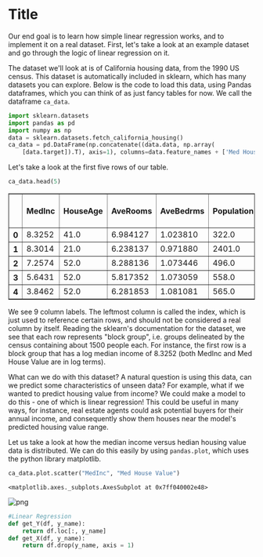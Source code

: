 # Title



Our end goal is to learn how simple linear regression works, and to implement it on a real dataset. First, let's take a look at an example dataset and go through the logic of linear regression on it.

The dataset we'll look at is of California housing data, from the 1990 US census. This dataset is automatically included in sklearn, which has many datasets you can explore. Below is the code to load this data, using Pandas dataframes, which you can think of as just fancy tables for now. We call the dataframe `ca_data`.

```python
import sklearn.datasets
import pandas as pd
import numpy as np
data = sklearn.datasets.fetch_california_housing()
ca_data = pd.DataFrame(np.concatenate((data.data, np.array(
    [data.target]).T), axis=1), columns=data.feature_names + ['Med House Value'])
```

Let's take a look at the first five rows of our table.

```python
ca_data.head(5)
```




<div>
<style scoped>
    .dataframe tbody tr th:only-of-type {
        vertical-align: middle;
    }

    .dataframe tbody tr th {
        vertical-align: top;
    }

    .dataframe thead th {
        text-align: right;
    }
</style>
<table border="1" class="dataframe">
  <thead>
    <tr style="text-align: right;">
      <th></th>
      <th>MedInc</th>
      <th>HouseAge</th>
      <th>AveRooms</th>
      <th>AveBedrms</th>
      <th>Population</th>
      <th>AveOccup</th>
      <th>Latitude</th>
      <th>Longitude</th>
      <th>Med House Value</th>
    </tr>
  </thead>
  <tbody>
    <tr>
      <th>0</th>
      <td>8.3252</td>
      <td>41.0</td>
      <td>6.984127</td>
      <td>1.023810</td>
      <td>322.0</td>
      <td>2.555556</td>
      <td>37.88</td>
      <td>-122.23</td>
      <td>4.526</td>
    </tr>
    <tr>
      <th>1</th>
      <td>8.3014</td>
      <td>21.0</td>
      <td>6.238137</td>
      <td>0.971880</td>
      <td>2401.0</td>
      <td>2.109842</td>
      <td>37.86</td>
      <td>-122.22</td>
      <td>3.585</td>
    </tr>
    <tr>
      <th>2</th>
      <td>7.2574</td>
      <td>52.0</td>
      <td>8.288136</td>
      <td>1.073446</td>
      <td>496.0</td>
      <td>2.802260</td>
      <td>37.85</td>
      <td>-122.24</td>
      <td>3.521</td>
    </tr>
    <tr>
      <th>3</th>
      <td>5.6431</td>
      <td>52.0</td>
      <td>5.817352</td>
      <td>1.073059</td>
      <td>558.0</td>
      <td>2.547945</td>
      <td>37.85</td>
      <td>-122.25</td>
      <td>3.413</td>
    </tr>
    <tr>
      <th>4</th>
      <td>3.8462</td>
      <td>52.0</td>
      <td>6.281853</td>
      <td>1.081081</td>
      <td>565.0</td>
      <td>2.181467</td>
      <td>37.85</td>
      <td>-122.25</td>
      <td>3.422</td>
    </tr>
  </tbody>
</table>
</div>



We see $9$ column labels. The leftmost column is called the index, which is just used to reference certain rows, and should not be considered a real column by itself. Reading the sklearn's documentation for the dataset, we see that each row represents "block group", i.e. groups delineated by the census containing about $1500$ people each. For instance, the first row is a block group that has a log median income of $8.3252$ (both MedInc and Med House Value are in log terms). 

What can we do with this dataset? A natural question is using this data, can we predict some characteristics of unseen data? For example, what if we wanted to predict housing value from income? We could make a model to do this - one of which is linear regression! This could be useful in many ways, for instance, real estate agents could ask potential buyers for their annual income, and consequently show them houses near the model's predicted housing value range. 

Let us take a look at how the median income versus hedian housing value data is distributed. We can do this easily by using `pandas.plot`, which uses the python library matplotlib.

```python
ca_data.plot.scatter("MedInc", "Med House Value")
```




    <matplotlib.axes._subplots.AxesSubplot at 0x7ff040002e48>




![png](Scratch_files/output_5_1.png)


```python
#Linear Regression
def get_Y(df, y_name):
    return df.loc[:, y_name]
def get_X(df, y_name):
    return df.drop(y_name, axis = 1)
```
